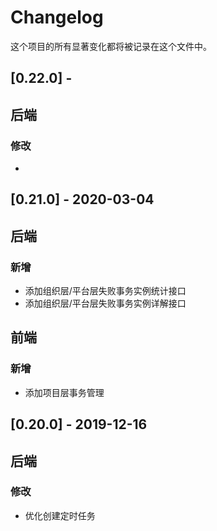 # Changelog

这个项目的所有显著变化都将被记录在这个文件中。

## [0.22.0] - 
## 后端

### 修改

- 

## [0.21.0] - 2020-03-04
## 后端

### 新增

- 添加组织层/平台层失败事务实例统计接口
- 添加组织层/平台层失败事务实例详解接口

## 前端

### 新增

- 添加项目层事务管理


## [0.20.0] - 2019-12-16
## 后端

### 修改

- 优化创建定时任务

